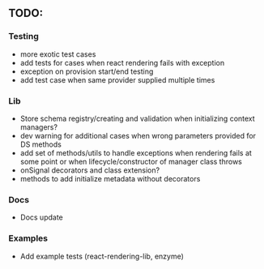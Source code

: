 ## TODO:

### Testing

- more exotic test cases
- add tests for cases when react rendering fails with exception
- exception on provision start/end testing
- add test case when same provider supplied multiple times

### Lib

- Store schema registry/creating and validation when initializing context managers?
- dev warning for additional cases when wrong parameters provided for DS methods
- add set of methods/utils to handle exceptions when rendering fails at some point or when lifecycle/constructor of manager class throws
- onSignal decorators and class extension?
- methods to add initialize metadata without decorators

### Docs

- Docs update

### Examples

- Add example tests (react-rendering-lib, enzyme)
